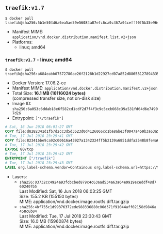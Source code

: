 ## `traefik:v1.7`

```console
$ docker pull traefik@sha256:5b1e504d6a6ea5ae59e56084a07efc6ca0c467a04cefff0f5b35e964ada4481d
```

-	Manifest MIME: `application/vnd.docker.distribution.manifest.list.v2+json`
-	Platforms:
	-	linux; amd64

### `traefik:v1.7` - linux; amd64

```console
$ docker pull traefik@sha256:a684eabb07572780ae26f2128b1d22927cd07a852d88653127894335e8c5d635
```

-	Docker Version: 17.06.2-ce
-	Manifest MIME: `application/vnd.docker.distribution.manifest.v2+json`
-	Total Size: **16.1 MB (16116024 bytes)**  
	(compressed transfer size, not on-disk size)
-	Image ID: `sha256:6a053c6ddab18e6f582cd1cdf2d7f4f3c9c5ccb668c39a531fd64d6e74907d26`
-	Entrypoint: `["\/traefik"]`

```dockerfile
# Sat, 16 Jun 2018 06:01:27 GMT
COPY file:d8282341d1fb7d2cc3d5d3523d0d4126066cc1ba8abe3f0047a459b3a63a5653 in /etc/ssl/certs/ 
# Tue, 17 Jul 2018 23:29:41 GMT
COPY file:823416be9ca92c00616a43927a1342324ff5b2139a6851ddfa2548b8fe4a63c3 in / 
# Tue, 17 Jul 2018 23:29:42 GMT
EXPOSE 80/tcp
# Tue, 17 Jul 2018 23:29:42 GMT
ENTRYPOINT ["/traefik"]
# Tue, 17 Jul 2018 23:29:43 GMT
LABEL org.label-schema.vendor=Containous org.label-schema.url=https://traefik.io org.label-schema.name=Traefik org.label-schema.description=A modern reverse-proxy org.label-schema.version=v1.7.0-rc2 org.label-schema.docker.schema-version=1.0
```

-	Layers:
	-	`sha256:03732cc4924a93fcbcbed879c4c63aad534a63a64e9919eceddf48d7602407b5`  
		Last Modified: Sat, 16 Jun 2018 06:03:25 GMT  
		Size: 155.2 KB (155150 bytes)  
		MIME: application/vnd.docker.image.rootfs.diff.tar.gzip
	-	`sha256:4bf755c1d99376372ede988336880c06d371f91044aff02158d9846a458c6b04`  
		Last Modified: Tue, 17 Jul 2018 23:30:43 GMT  
		Size: 16.0 MB (15960874 bytes)  
		MIME: application/vnd.docker.image.rootfs.diff.tar.gzip
